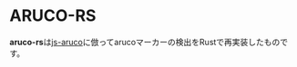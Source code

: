 # ARUCO-RS

**aruco-rs**は[js-aruco](https://github.com/jcmellado/js-aruco)に倣ってarucoマーカーの検出をRustで再実装したものです。
